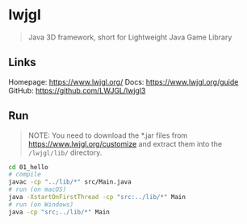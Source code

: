 # lwjgl

> Java 3D framework, short for Lightweight Java Game Library

## Links

Homepage: https://www.lwjgl.org/
Docs: https://www.lwjgl.org/guide
GitHub: https://github.com/LWJGL/lwjgl3

## Run

> NOTE: You need to download the *.jar files from https://www.lwjgl.org/customize
and extract them into the `/lwjgl/lib/` directory.

```sh
cd 01_hello
# compile
javac -cp "../lib/*" src/Main.java
# run (on macOS)
java -XstartOnFirstThread -cp "src:../lib/*" Main
# run (on Windows)
java -cp "src;../lib/*" Main
```
